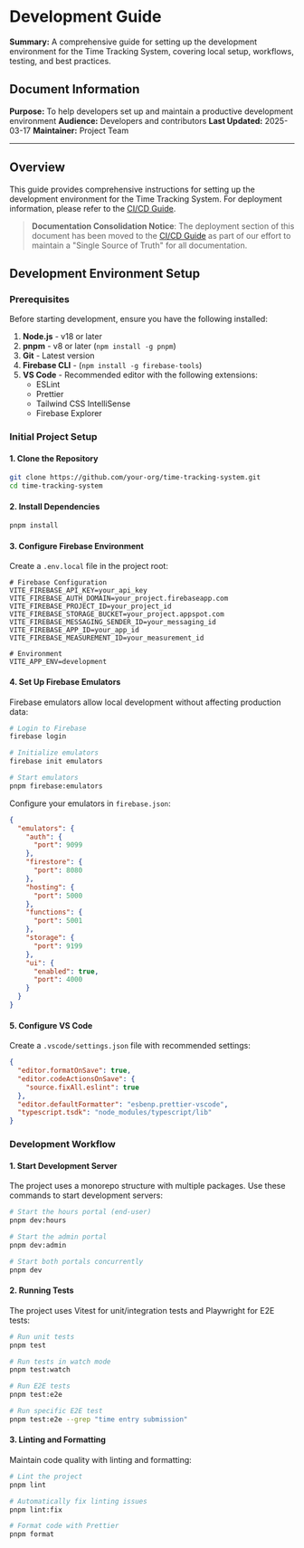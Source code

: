 # Development Guide

**Summary:** A comprehensive guide for setting up the development environment for the Time Tracking System, covering local setup, workflows, testing, and best practices.

## Document Information

**Purpose:** To help developers set up and maintain a productive development environment
**Audience:** Developers and contributors
**Last Updated:** 2025-03-17
**Maintainer:** Project Team

---

## Overview

This guide provides comprehensive instructions for setting up the development environment for the Time Tracking System. For deployment information, please refer to the [CI/CD Guide](../ci-cd-guide.md).

> **Documentation Consolidation Notice**: The deployment section of this document has been moved to the [CI/CD Guide](../ci-cd-guide.md) as part of our effort to maintain a "Single Source of Truth" for all documentation.

## Development Environment Setup

### Prerequisites

Before starting development, ensure you have the following installed:

1. **Node.js** - v18 or later
2. **pnpm** - v8 or later (`npm install -g pnpm`)
3. **Git** - Latest version
4. **Firebase CLI** - (`npm install -g firebase-tools`)
5. **VS Code** - Recommended editor with the following extensions:
   - ESLint
   - Prettier
   - Tailwind CSS IntelliSense
   - Firebase Explorer

### Initial Project Setup

#### 1. Clone the Repository

```bash
git clone https://github.com/your-org/time-tracking-system.git
cd time-tracking-system
```

#### 2. Install Dependencies

```bash
pnpm install
```

#### 3. Configure Firebase Environment

Create a `.env.local` file in the project root:

```
# Firebase Configuration
VITE_FIREBASE_API_KEY=your_api_key
VITE_FIREBASE_AUTH_DOMAIN=your_project.firebaseapp.com
VITE_FIREBASE_PROJECT_ID=your_project_id
VITE_FIREBASE_STORAGE_BUCKET=your_project.appspot.com
VITE_FIREBASE_MESSAGING_SENDER_ID=your_messaging_id
VITE_FIREBASE_APP_ID=your_app_id
VITE_FIREBASE_MEASUREMENT_ID=your_measurement_id

# Environment
VITE_APP_ENV=development
```

#### 4. Set Up Firebase Emulators

Firebase emulators allow local development without affecting production data:

```bash
# Login to Firebase
firebase login

# Initialize emulators
firebase init emulators

# Start emulators
pnpm firebase:emulators
```

Configure your emulators in `firebase.json`:

```json
{
  "emulators": {
    "auth": {
      "port": 9099
    },
    "firestore": {
      "port": 8080
    },
    "hosting": {
      "port": 5000
    },
    "functions": {
      "port": 5001
    },
    "storage": {
      "port": 9199
    },
    "ui": {
      "enabled": true,
      "port": 4000
    }
  }
}
```

#### 5. Configure VS Code

Create a `.vscode/settings.json` file with recommended settings:

```json
{
  "editor.formatOnSave": true,
  "editor.codeActionsOnSave": {
    "source.fixAll.eslint": true
  },
  "editor.defaultFormatter": "esbenp.prettier-vscode",
  "typescript.tsdk": "node_modules/typescript/lib"
}
```

### Development Workflow

#### 1. Start Development Server

The project uses a monorepo structure with multiple packages. Use these commands to start development servers:

```bash
# Start the hours portal (end-user)
pnpm dev:hours

# Start the admin portal
pnpm dev:admin

# Start both portals concurrently
pnpm dev
```

#### 2. Running Tests

The project uses Vitest for unit/integration tests and Playwright for E2E tests:

```bash
# Run unit tests
pnpm test

# Run tests in watch mode
pnpm test:watch

# Run E2E tests
pnpm test:e2e

# Run specific E2E test
pnpm test:e2e --grep "time entry submission"
```

#### 3. Linting and Formatting

Maintain code quality with linting and formatting:

```bash
# Lint the project
pnpm lint

# Automatically fix linting issues
pnpm lint:fix

# Format code with Prettier
pnpm format
```